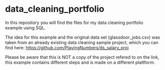 # data_cleaning_portfolio
In this repository you will find the files for my data cleaning portfolio example using SQL.

The idea for this example and the original data set (glassdoor_jobs.csv) was taken from an already existing data cleaning sample project, which you can find here:
https://github.com/PlayingNumbers/ds_salary_proj

Please be aware that this is NOT a copy of the project refered to on the link, this example contains different steps and is made on a different plattform. 
